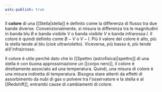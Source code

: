 ```yaml
---
wiki-publish: true
---
```

Il **colore** di una [[Stella|stella]] è definito come la differenza di flusso tra due bande diverse. Convenzionalmente, si misura la differenza tra le magnitudini in banda blu $B$ e banda visibile $V$ o banda visibile $V$ e banda infrarossa $I$. Il colore è quindi definito come $B-V$ o $V-I$. Più il valore del colore è alto, più la stella tende al blu (cioè ultravioletto). Viceversa, più basso è, più tende al(l'infra)rosso.

Il colore è utile perché dato che lo [[Spettro (astrofisica)|spettro]] di una stella è con buona approssimazione un [[corpo nero]], il colore è direttamente associato ad una temperatura. Quindi, una misura di colore è una misura indiretta di temperatura. Bisogna stare attenti da effetti di assorbimento da nubi di gas o polvere tra l'osservatore e la stella e al [[Redshift]], entrambi cause di cambiamenti di colore.